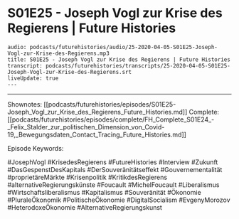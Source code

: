# S01E25 - Joseph Vogl zur Krise des Regierens | Future Histories

```audio-note
audio: podcasts/futurehistories/audio/25-2020-04-05-S01E25-Joseph-Vogl-zur-Krise-des-Regierens.mp3
title: S01E25 - Joseph Vogl zur Krise des Regierens | Future Histories
transcript: podcasts/futurehistories/transcripts/25-2020-04-05-S01E25-Joseph-Vogl-zur-Krise-des-Regierens.srt
liveUpdate: true
---

```
---

Shownotes: [[podcasts/futurehistories/episodes/S01E25-Joseph_Vogl_zur_Krise_des_Regierens_Future_Histories.md]]
Complete: [[podcasts/futurehistories/episodes/complete/FH_Complete_S01E24_-_Felix_Stalder_zur_politischen_Dimension_von_Covid-19,_Bewegungsdaten_Contact_Tracing_Future_Histories.md]]


Episode Keywords:

#JosephVogl #KrisedesRegierens #FutureHistories #Interview #Zukunft #DasGespenstDesKapitals #DerSouveränitätseffekt #Gouvernementalität #proprietäreMärkte #Krisenpolitik #KritikdesRegierens #alternativeRegierungskünste #Foucault #MichelFoucault #Liberalismus #Wirtschaftsliberalismus #Kapitalismus #Souveränität #Ökonomie #PluraleÖkonomik #PolitischeÖkonomie #DigitalSocialism #EvgenyMorozov #HeterodoxeÖkonomie #AlternativeRegierungskunst
